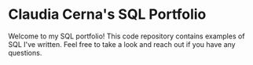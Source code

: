 # Claudia Cerna's SQL Portfolio
Welcome to my SQL portfolio! This code repository contains examples of SQL I've written. Feel free to take a look and reach out if you have any questions.
